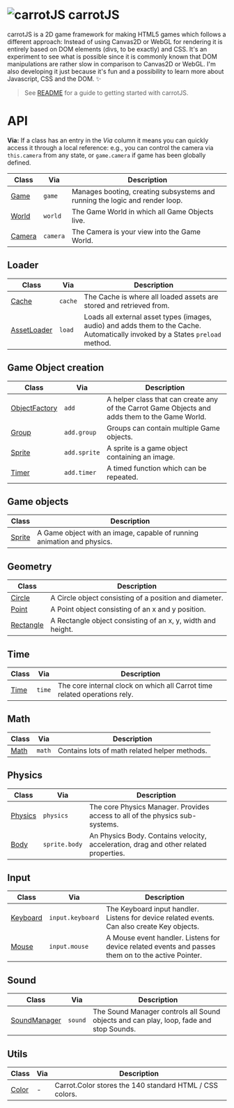 # ![carrotJS](https://raw.githubusercontent.com/bonsaiheldin/carrotJS/master/carrotjs-logo.svg?sanitize=true) carrotJS

carrotJS is a 2D game framework for making HTML5 games which follows a different approach: Instead of using Canvas2D or WebGL for rendering it is entirely based on DOM elements (divs, to be exactly) and CSS. It's an experiment to see what is possible since it is commonly known that DOM manipulations are rather slow in comparison to Canvas2D or WebGL. I'm also developing it just because it's fun and a possibility to learn more about Javascript, CSS and the DOM. ✨

> See [README](https://github.com/bonsaiheldin/carrotJS/blob/master/README.md) for a guide to getting started with carrotJS.

# API

**Via:** If a class has an entry in the _Via_ column it means you can quickly access it through a local reference: e.g., you can control the camera via `this.camera` from any state, or `game.camera` if game has been globally defined.

| Class | Via | Description |
| ----- | --- | ----------- |
| [Game](./Carrot.Game.html) | `game` | Manages booting, creating subsystems and running the logic and render loop. |
| [World](./Carrot.World.html) | `world` | The Game World in which all Game Objects live. |
| [Camera](./Carrot.Camera.html) | `camera` | The Camera is your view into the Game World. |

## Loader

| Class | Via | Description |
| --- | --- | --- |
| [Cache](./Carrot.Cache.html) | `cache` | The Cache is where all loaded assets are stored and retrieved from. |
| [AssetLoader](./Carrot.AssetLoader.html) | `load` | Loads all external asset types (images, audio) and adds them to the Cache. Automatically invoked by a States `preload` method. |

## Game Object creation

| Class | Via | Description |
| --- | --- | --- |
| [ObjectFactory](./Carrot.ObjectFactory.html) | `add` | A helper class that can create any of the Carrot Game Objects and adds them to the Game World. |
| [Group](./Carrot.Group.html) | `add.group` | Groups can contain multiple Game objects.
| [Sprite](./Carrot.Sprite.html) | `add.sprite` | A sprite is a game object containing an image.
| [Timer](./Carrot.Timer.html) | `add.timer` | A timed function which can be repeated. |

<a name="display"></a>

## Game objects

| Class | Description |
| --- | --- |
| [Sprite](./Carrot.Sprite.html) | A Game object with an image, capable of running animation and physics. |

## Geometry

| Class | Description |
| --- | --- |
| [Circle](./Carrot.Circle.html) | A Circle object consisting of a position and diameter. |
| [Point](./Carrot.Point.html) | A Point object consisting of an x and y position. |
| [Rectangle](./Carrot.Rectangle.html) | A Rectangle object consisting of an x, y, width and height. |

## Time

| Class | Via | Description |
| --- | --- | --- |
| [Time](./Carrot.Time.html) | `time` | The core internal clock on which all Carrot time related operations rely. |

## Math

| Class | Via | Description |
| --- | --- | --- |
| [Math](./Carrot.Math.html) | `math` | Contains lots of math related helper methods. |

<a name="physics"></a>

## Physics

| Class | Via | Description |
| --- | --- | --- |
| [Physics](./Carrot.Physics.html) | `physics` | The core Physics Manager. Provides access to all of the physics sub-systems. |
| [Body](./Carrot.Physics.Body.html) | `sprite.body` | An Physics Body. Contains velocity, acceleration, drag and other related properties. |

## Input

| Class | Via | Description |
| --- | --- | --- |
| [Keyboard](./Carrot.Keyboard.html) | `input.keyboard` | The Keyboard input handler. Listens for device related events. Can also create Key objects. |
| [Mouse](./Carrot.Mouse.html) | `input.mouse` | A Mouse event handler. Listens for device related events and passes them on to the active Pointer. |

## Sound

| Class | Via | Description |
| --- | --- | --- |
| [SoundManager](./Carrot.SoundManager.html) | `sound` | The Sound Manager controls all Sound objects and can play, loop, fade and stop Sounds. |

## Utils

| Class | Via | Description |
| --- | --- | --- |
| [Color](./Carrot.Color.html) | - | Carrot.Color stores the 140 standard HTML / CSS colors. |
